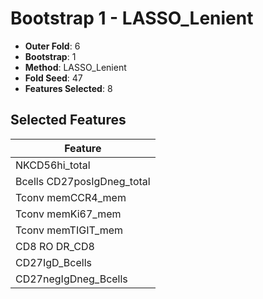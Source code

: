 # Bootstrap 1 - LASSO_Lenient

- **Outer Fold**: 6
- **Bootstrap**: 1
- **Method**: LASSO_Lenient
- **Fold Seed**: 47
- **Features Selected**: 8

## Selected Features

| Feature |
|---------|
| NKCD56hi_total |
| Bcells CD27posIgDneg_total |
| Tconv memCCR4_mem |
| Tconv memKi67_mem |
| Tconv memTIGIT_mem |
| CD8 RO DR_CD8 |
| CD27IgD_Bcells |
| CD27negIgDneg_Bcells |
